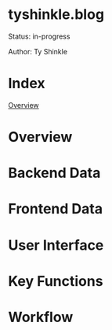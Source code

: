 # tyshinkle.blog

Status: in-progress  
  
Author: Ty Shinkle

# Index
[Overview](#Overview)

# Overview

# Backend Data

# Frontend Data 

# User Interface

# Key Functions

# Workflow
